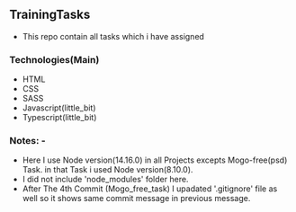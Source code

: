 ## TrainingTasks
  * This repo contain all tasks which i have assigned
### Technologies(Main)
  * HTML
  * CSS
  * SASS
  * Javascript(little_bit)
  * Typescript(little_bit)

### Notes: - 
   * Here I use Node version(14.16.0) in all Projects excepts Mogo-free(psd) Task. in that Task i used  Node version(8.10.0). 
   * I did not include 'node_modules' folder here.
   * After The 4th Commit (Mogo_free_task) I upadated '.gitignore' file as well so it shows same commit message in previous message.
